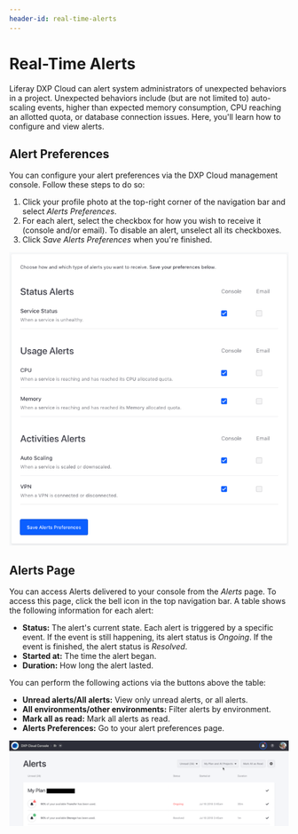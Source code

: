 ```yaml
---
header-id: real-time-alerts
---
```


# Real-Time Alerts

Liferay DXP Cloud can alert system administrators of unexpected behaviors in a 
project. Unexpected behaviors include (but are not limited to) auto-scaling events, 
higher than expected memory consumption, CPU reaching an allotted quota, or 
database connection issues. Here, you'll learn how to configure and view alerts. 

## Alert Preferences

You can configure your alert preferences via the DXP Cloud management console. 
Follow these steps to do so: 

1. Click your profile photo at the top-right corner of the navigation bar and 
    select *Alerts Preferences*. 
1. For each alert, select the checkbox for how you wish to receive it (console 
    and/or email). To disable an alert, unselect all its checkboxes. 
1. Click *Save Alerts Preferences* when you're finished. 

![Real Time Alerts](./real-time-alerts/images/01.png)

## Alerts Page

You can access Alerts delivered to your console from the *Alerts* page. To 
access this page, click the bell icon in the top navigation bar. A table shows 
the following information for each alert: 

* **Status:** The alert's current state. Each alert is triggered by a specific 
    event. If the event is still happening, its alert status is *Ongoing*. If 
    the event is finished, the alert status is *Resolved*. 
* **Started at:** The time the alert began. 
* **Duration:** How long the alert lasted. 

You can perform the following actions via the buttons above the table: 

* **Unread alerts/All alerts:** View only unread alerts, or all alerts.
* **All environments/other environments:** Filter alerts by environment.
* **Mark all as read:** Mark all alerts as read. 
* **Alerts Preferences:** Go to your alert preferences page. 

![Real Time Alerts](./real-time-alerts/images/02.png)
